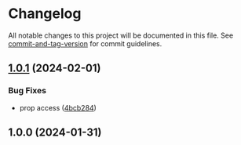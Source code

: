 # Changelog

All notable changes to this project will be documented in this file. See [commit-and-tag-version](https://github.com/absolute-version/commit-and-tag-version) for commit guidelines.

## [1.0.1](https://github.com/vobu/cds-entra-id/compare/v1.0.0...v1.0.1) (2024-02-01)


### Bug Fixes

* prop access ([4bcb284](https://github.com/vobu/cds-entra-id/commit/4bcb2849e84fe9b25cf20efc55deeec576695f6f))

## 1.0.0 (2024-01-31)
